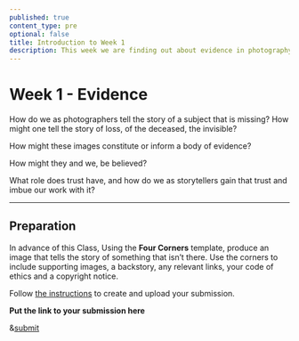 ```yaml
---
published: true
content_type: pre
optional: false
title: Introduction to Week 1
description: This week we are finding out about evidence in photography
---
```

# Week 1 - Evidence

How do we as photographers tell the story of a subject that is missing? How might one tell the story of loss, of the deceased, the invisible?

How might these images constitute or inform a body of evidence?

How might they and we, be believed?

What role does trust have, and how do we as storytellers gain that trust and imbue our work with it?

----

## Preparation

In advance of this Class, Using the **Four Corners** template, produce an image that tells the story of something that isn’t there. Use the corners to include supporting images, a backstory, any relevant links, your code of ethics and a copyright notice.

Follow [the instructions](../fourcorners.md) to create and upload your submission.

**Put the link to your submission here**

&[submit](4corners)

